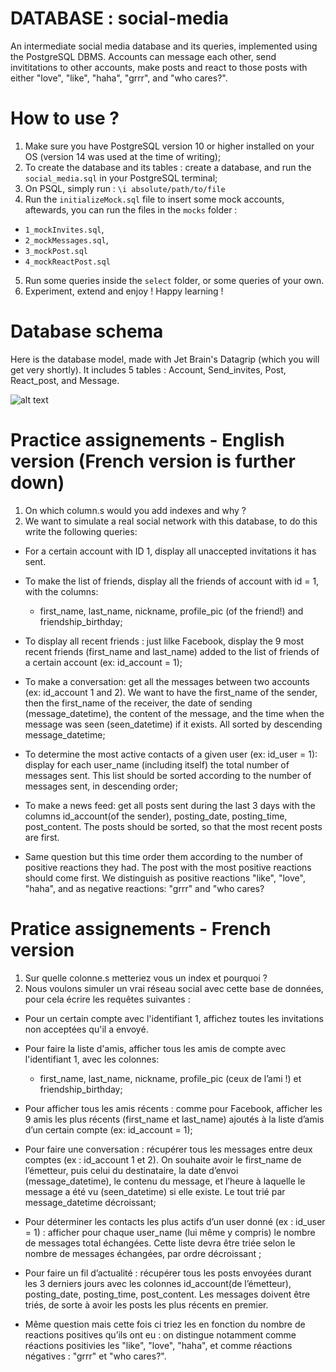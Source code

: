 # DATABASE : social-media
An intermediate social media database and its queries, implemented using the PostgreSQL DBMS. Accounts can message each other, send invititations to other accounts, make posts and react to those posts with either "love", "like", "haha", "grrr", and "who cares?".

# How to use ? 
1. Make sure you have PostgreSQL version 10 or higher installed on your OS (version 14 was used at the time of writing);
2. To create the database and its tables : create a database, and run the `social_media.sql` in your PostgreSQL terminal; 
3. On PSQL, simply run : `\i absolute/path/to/file`
4. Run the `initializeMock.sql` file to insert some mock accounts, aftewards, you can run the files in the `mocks` folder : 
- `1_mockInvites.sql`, 
- `2_mockMessages.sql`,
- `3_mockPost.sql` 
- `4_mockReactPost.sql`
5. Run some queries inside the `select` folder, or some queries of your own. 
6. Experiment, extend and enjoy ! Happy learning !

# Database schema
Here is the database model, made with Jet Brain's Datagrip (which you will get very shortly). It includes 5 tables : Account, Send_invites, Post, React_post, and Message. 

![alt text](https://github.com/tokyramarozaka/social-media/blob/main/assets/Diagram.png)

# Practice assignements - English version (French version is further down)
1.  On which column.s would you add indexes and why ? 
2. We want to simulate a real social network with this database, to do this write the following queries: 
- For a certain account with ID 1, display all unaccepted invitations it has sent.

- To make the list of friends, display all the friends of account with id = 1, with the columns: 
	* first_name, last_name, nickname, profile_pic (of the friend!) and friendship_birthday;

- To display all recent friends : just lilke Facebook, display the 9 most recent friends (first_name and last_name) added to the list of friends of a certain account (ex: id_account = 1);

- To make a conversation: get all the messages between two accounts (ex: id_account 1 and 2). We want to have the first_name of the sender, then the first_name of the receiver, the date of sending (message_datetime), the content of the message, and the time when the message was seen (seen_datetime) if it exists. All sorted by descending message_datetime;

- To determine the most active contacts of a given user (ex: id_user = 1): display for each user_name (including itself) the total number of messages sent. This list should be sorted according to the number of messages sent, in descending order;

- To make a news feed: get all posts sent during the last 3 days with the columns id_account(of the sender), posting_date, posting_time, post_content. The posts should be sorted, so that the most recent posts are first.

- Same question but this time order them according to the number of positive reactions they had. The post with the most positive reactions should come first. We distinguish as positive reactions "like", "love", "haha", and as negative reactions: "grrr" and "who cares? 

# Pratice assignements - French version
1. Sur quelle colonne.s metteriez vous un index et pourquoi ? 
2. Nous voulons simuler un vrai réseau social avec cette base de données, pour cela écrire les requêtes suivantes : 
- Pour un certain compte avec l'identifiant 1, affichez toutes les invitations non acceptées qu'il a envoyé.

- Pour faire la liste d'amis, afficher tous les amis de compte avec l'identifiant 1, avec les colonnes: 
	* first_name, last_name, nickname, profile_pic (ceux de l’ami !) et friendship_birthday;

- Pour afficher tous les amis récents : comme pour Facebook, afficher les 9 amis les plus récents (first_name et last_name) ajoutés à la liste d’amis d’un certain compte (ex: id_account = 1);

- Pour faire une conversation : récupérer tous les messages entre deux comptes (ex : id_account 1 et 2). On souhaite avoir le first_name de l’émetteur, puis celui du destinataire, la date d’envoi (message_datetime), le contenu du message, et l’heure à laquelle le message a été vu (seen_datetime) si elle existe. Le tout trié par message_datetime décroissant;

- Pour déterminer les contacts les plus actifs d’un user donné (ex : id_user = 1) :  afficher pour chaque user_name (lui même y compris) le nombre de messages total échangées. Cette liste devra être triée selon le nombre de messages échangées, par ordre décroissant ;

- Pour faire un fil d’actualité : récupérer tous les posts envoyées durant les 3 derniers jours avec les colonnes id_account(de l’émetteur), posting_date, posting_time, post_content. Les messages doivent être triés, de sorte à avoir les posts les plus récents en premier.

- Même question mais cette fois ci triez les en fonction du nombre de reactions positives qu’ils ont eu : on distingue notamment comme réactions positivies les "like", "love", "haha", et comme réactions négatives : "grrr" et "who cares?". 
